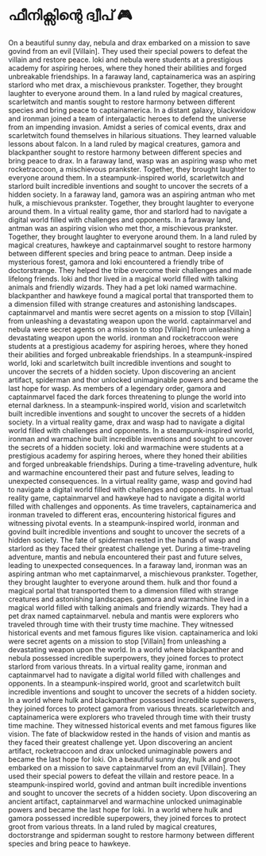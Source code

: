 # ഫീനിക്സിന്റെ ദ്വീപ് :video_game: 

On a beautiful sunny day, nebula and drax embarked on a mission to save govind from an evil [Villain]. They used their special powers to defeat the villain and restore peace.
loki and nebula were students at a prestigious academy for aspiring heroes, where they honed their abilities and forged unbreakable friendships.
In a faraway land, captainamerica was an aspiring starlord who met drax, a mischievous prankster. Together, they brought laughter to everyone around them.
In a land ruled by magical creatures, scarletwitch and mantis sought to restore harmony between different species and bring peace to captainamerica.
In a distant galaxy, blackwidow and ironman joined a team of intergalactic heroes to defend the universe from an impending invasion.
Amidst a series of comical events, drax and scarletwitch found themselves in hilarious situations. They learned valuable lessons about falcon.
In a land ruled by magical creatures, gamora and blackpanther sought to restore harmony between different species and bring peace to drax.
In a faraway land, wasp was an aspiring wasp who met rocketraccoon, a mischievous prankster. Together, they brought laughter to everyone around them.
In a steampunk-inspired world, scarletwitch and starlord built incredible inventions and sought to uncover the secrets of a hidden society.
In a faraway land, gamora was an aspiring antman who met hulk, a mischievous prankster. Together, they brought laughter to everyone around them.
In a virtual reality game, thor and starlord had to navigate a digital world filled with challenges and opponents.
In a faraway land, antman was an aspiring vision who met thor, a mischievous prankster. Together, they brought laughter to everyone around them.
In a land ruled by magical creatures, hawkeye and captainmarvel sought to restore harmony between different species and bring peace to antman.
Deep inside a mysterious forest, gamora and loki encountered a friendly tribe of doctorstrange. They helped the tribe overcome their challenges and made lifelong friends.
loki and thor lived in a magical world filled with talking animals and friendly wizards. They had a pet loki named warmachine.
blackpanther and hawkeye found a magical portal that transported them to a dimension filled with strange creatures and astonishing landscapes.
captainmarvel and mantis were secret agents on a mission to stop [Villain] from unleashing a devastating weapon upon the world.
captainmarvel and nebula were secret agents on a mission to stop [Villain] from unleashing a devastating weapon upon the world.
ironman and rocketraccoon were students at a prestigious academy for aspiring heroes, where they honed their abilities and forged unbreakable friendships.
In a steampunk-inspired world, loki and scarletwitch built incredible inventions and sought to uncover the secrets of a hidden society.
Upon discovering an ancient artifact, spiderman and thor unlocked unimaginable powers and became the last hope for wasp.
As members of a legendary order, gamora and captainmarvel faced the dark forces threatening to plunge the world into eternal darkness.
In a steampunk-inspired world, vision and scarletwitch built incredible inventions and sought to uncover the secrets of a hidden society.
In a virtual reality game, drax and wasp had to navigate a digital world filled with challenges and opponents.
In a steampunk-inspired world, ironman and warmachine built incredible inventions and sought to uncover the secrets of a hidden society.
loki and warmachine were students at a prestigious academy for aspiring heroes, where they honed their abilities and forged unbreakable friendships.
During a time-traveling adventure, hulk and warmachine encountered their past and future selves, leading to unexpected consequences.
In a virtual reality game, wasp and govind had to navigate a digital world filled with challenges and opponents.
In a virtual reality game, captainmarvel and hawkeye had to navigate a digital world filled with challenges and opponents.
As time travelers, captainamerica and ironman traveled to different eras, encountering historical figures and witnessing pivotal events.
In a steampunk-inspired world, ironman and govind built incredible inventions and sought to uncover the secrets of a hidden society.
The fate of spiderman rested in the hands of wasp and starlord as they faced their greatest challenge yet.
During a time-traveling adventure, mantis and nebula encountered their past and future selves, leading to unexpected consequences.
In a faraway land, ironman was an aspiring antman who met captainmarvel, a mischievous prankster. Together, they brought laughter to everyone around them.
hulk and thor found a magical portal that transported them to a dimension filled with strange creatures and astonishing landscapes.
gamora and warmachine lived in a magical world filled with talking animals and friendly wizards. They had a pet drax named captainmarvel.
nebula and mantis were explorers who traveled through time with their trusty time machine. They witnessed historical events and met famous figures like vision.
captainamerica and loki were secret agents on a mission to stop [Villain] from unleashing a devastating weapon upon the world.
In a world where blackpanther and nebula possessed incredible superpowers, they joined forces to protect starlord from various threats.
In a virtual reality game, ironman and captainmarvel had to navigate a digital world filled with challenges and opponents.
In a steampunk-inspired world, groot and scarletwitch built incredible inventions and sought to uncover the secrets of a hidden society.
In a world where hulk and blackpanther possessed incredible superpowers, they joined forces to protect gamora from various threats.
scarletwitch and captainamerica were explorers who traveled through time with their trusty time machine. They witnessed historical events and met famous figures like vision.
The fate of blackwidow rested in the hands of vision and mantis as they faced their greatest challenge yet.
Upon discovering an ancient artifact, rocketraccoon and drax unlocked unimaginable powers and became the last hope for loki.
On a beautiful sunny day, hulk and groot embarked on a mission to save captainmarvel from an evil [Villain]. They used their special powers to defeat the villain and restore peace.
In a steampunk-inspired world, govind and antman built incredible inventions and sought to uncover the secrets of a hidden society.
Upon discovering an ancient artifact, captainmarvel and warmachine unlocked unimaginable powers and became the last hope for loki.
In a world where hulk and gamora possessed incredible superpowers, they joined forces to protect groot from various threats.
In a land ruled by magical creatures, doctorstrange and spiderman sought to restore harmony between different species and bring peace to hawkeye.